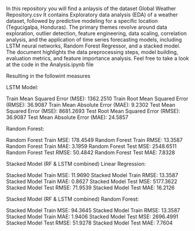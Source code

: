 In this repository you will find a anlaysis of the dataset Global Weather Repository.csv
It contains Exploratory data analysis (EDA) of a weather dataset, followed by predictive modeling for a specific location (Tegucigalpa, Honduras). 
The primary themes revolve around data exploration, outlier detection, feature engineering, data scaling, correlation analysis, and the application of time series forecasting models, including LSTM neural networks, Random Forest Regressor, and a stacked model. 
The document highlights the data preprocessing steps, model building, evaluation metrics, and feature importance analysis.
Feel free to take a look at the code in the Analysis.ipynb file

Resulting in the followint measures

LSTM Model:

Train Mean Squared Error (MSE): 1362.2510
Train Root Mean Squared Error (RMSE): 36.9087
Train Mean Absolute Error (MAE): 9.2302
Test Mean Squared Error (MSE): 8681.2693
Test Root Mean Squared Error (RMSE): 36.9087
Test Mean Absolute Error (MAE): 24.5857

Random Forest:

Random Forest Train MSE: 178.4549
Random Forest Train RMSE: 13.3587
Random Forest Train MAE: 3.1959
Random Forest Test MSE: 2548.6511
Random Forest Test RMSE: 50.4842
Random Forest Test MAE: 7.8328

Stacked Model (RF & LSTM combined) Linear Regression:

Stacked Model Train MSE: 11.9690
Stacked Model Train RMSE: 13.3587
Stacked Model Train MAE: 0.8627
Stacked Model Test MSE: 5177.3622
Stacked Model Test RMSE: 71.9539
Stacked Model Test MAE: 16.2126

Stacked Model (RF & LSTM combined) Random Forest:

Stacked Model Train MSE: 94.3645
Stacked Model Train RMSE: 13.3587
Stacked Model Train MAE: 1.9406
Stacked Model Test MSE: 2696.4991
Stacked Model Test RMSE: 51.9278
Stacked Model Test MAE: 7.7604

